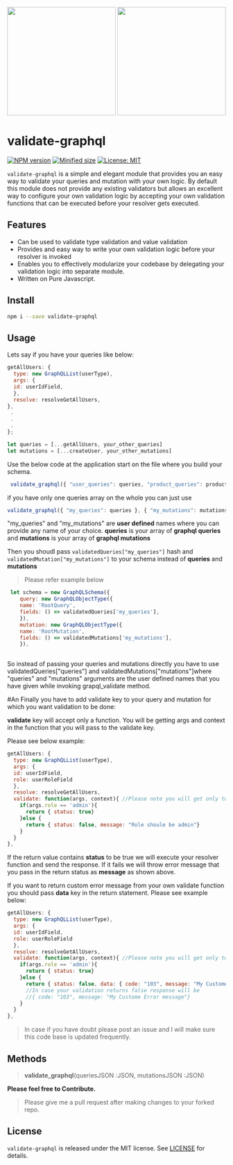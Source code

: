 <p align="center"><img src="https://validate-graphql.s3.amazonaws.com/ezgif.com-gif-maker+(1).gif" width="250" />
<img src="https://validate-graphql.s3.amazonaws.com/ezgif.com-gif-maker+(2).gif" width="250" /></p>

# validate-graphql
[![NPM version](https://img.shields.io/npm/v/graphql-validation.svg)](https://www.npmjs.com/package/graphql-validation)
[![Minified size](https://img.shields.io/bundlephobia/min/graphql-validation.svg)](https://img.shields.io/bundlephobia/min/graphql-validation.svg)
[![License: MIT](https://img.shields.io/npm/l/graphql-validation.svg)](https://opensource.org/licenses/MIT)

`validate-graphql` is a simple and elegant module that provides you an easy way to validate your queries and mutation with your own logic.
By default this module does not provide any existing validators but allows an excellent way to configure your own
validation logic by accepting your own validation functions that can be executed before your resolver gets executed.

## Features
- Can be used to validate type validation and value validation
- Provides and easy way to write your own validation logic before your resolver is invoked
- Enables you to effectively modularize your codebase by delegating your validation logic into separate module.
- Written on Pure Javascript.

## Install
```sh
npm i --save validate-graphql
```
## Usage
Lets say if you have your queries like below:
```javascript
getAllUsers: {
  type: new GraphQLList(userType),
  args: {
  id: userIdField,
  },
  resolve: resolveGetAllUsers,
},
 .
 .
 .
};

let queries = [...getAllUsers, your_other_queries]
let mutations = [...createUser, your_other_mutations]
```
Use the below code at the application start on the file where you build your schema.
```javascript
 validate_graphql({ "user_queries": queries, "product_queries": product_queries }, { "user_mutations": mutations }); 
 ```
 
 if you have only one queries array on the whole you can just use
 ```javascript
 validate_graphql({ "my_queries": queries }, { "my_mutations": mutations });
 ```
 "my_queries" and "my_mutations" are **user defined** names where you can provide any name of your choice.
 **queries** is your array of **graphql queries** and **mutations** is your array of **graphql mutations**
 
 Then you shoudl pass ```validatedQueries["my_queries"]``` hash and ```validatedMutation["my_mutations"]``` to your schema 
 instead of **queries** and **mutations**
 
> Please refer example below
```javascript
 let schema = new GraphQLSchema({
	query: new GraphQLObjectType({
	name: 'RootQuery',
	fields: () => validatedQueries['my_queries'], 
	}),
	mutation: new GraphQLObjectType({
	name: 'RootMutation',
	fields: () => validatedMutations['my_mutations'],
	}),
   
```
So instead of passing your queries and mutations directly you have to use validatedQueries["queries"] and 
validatedMutations["mutations"]where "queries" and "mutations" arguments are the user defined names that you have given 
while invoking grapql_validate method.

#An Finally you have to add validate key to your query and mutation for which you want validation to be done:

**validate** key will accept only a function. You will be getting args and context in the function that you will pass
to the validate key.

Please see below example:
```javascript
getAllUsers: {
  type: new GraphQLList(userType),
  args: {
  id: userIdField,
  role: userRoleField
  },
  resolve: resolveGetAllUsers,
  validate: function(args, context){ //Please note you will get only two arguments args and context
    if(args.role == 'admin'){
      return { status: true}
    }else {
      return { status: false, message: "Role shoule be admin"}
    }
  }
},
```

If the return value contains **status** to be true we will execute your resolver function and send the response.
If it fails we will throw error message that you pass in the return status as **message** as shown above.

If you want to return custom error message from your own validate function you should pass **data** key in the 
return statement. Please see example below:

```javascript
getAllUsers: {
  type: new GraphQLList(userType),
  args: {
  id: userIdField,
  role: userRoleField
  },
  resolve: resolveGetAllUsers,
  validate: function(args, context){ //Please note you will get only two arguments args and context
    if(args.role == 'admin'){
      return { status: true}
    }else {
      return { status: false, data: { code: "103", message: "My Custome Error message"}}
      //In case your validation returns false response will be
      //{ code: "103", message: "My Custome Error message"}
    }
  }
},
```
>In case if you have doubt please post an issue and I will make sure this code base is updated frequently.

## Methods
> **validate_graphql**(queriesJSON :JSON, mutationsJSON :JSON)

**Please feel free to Contribute.**

>Please give me a pull request after making changes to your forked repo.

## License
`validate-graphql` is released under the MIT license. See [LICENSE](./LICENSE) for details.  